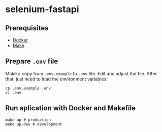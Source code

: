 # selenium-fastapi

## Prerequisites

- [Docker](https://www.docker.com/)
- [Make](https://www.gnu.org/software/make/)


## Prepare `.env` file

Make a copy from `.env.example` to `.env` file. Edit and adjust the file. After that, just need to load the environment
variables:

```shell
cp .env.example .env
vi .env
```

## Run aplication with Docker and Makefile

```shell
make up # production
make up-dev # development
```
